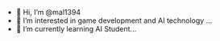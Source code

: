 - 👋 Hi, I’m @mal1394
- 👀 I’m interested in game development and AI technology ...
- 🌱 I’m currently learning AI Student...


<!---
mal1394/mal1394 is a ✨ special ✨ repository because its `README.md` (this file) appears on your GitHub profile.
You can click the Preview link to take a look at your changes.
--->
